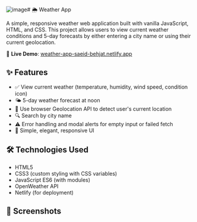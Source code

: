 ![image](https://github.com/user-attachments/assets/3ae8202c-bcee-46c9-b2f3-1e489a047a68)# 🌦️ Weather App

A simple, responsive weather web application built with vanilla JavaScript, HTML, and CSS. This project allows users to view current weather conditions and 5-day forecasts by either entering a city name or using their current geolocation.

🔗 **Live Demo**: [weather-app-saeid-behjat.netlify.app](https://weather-app-saeid-behjat.netlify.app)

## ✨ Features

- ✅ View current weather (temperature, humidity, wind speed, condition icon)
- 🌤️ 5-day weather forecast at noon
- 📍 Use browser Geolocation API to detect user's current location
- 🔍 Search by city name
- ⚠️ Error handling and modal alerts for empty input or failed fetch
- 🎨 Simple, elegant, responsive UI

## 🛠️ Technologies Used

- HTML5
- CSS3 (custom styling with CSS variables)
- JavaScript ES6 (with modules)
- OpenWeather API
- Netlify (for deployment)

## 📸 Screenshots


